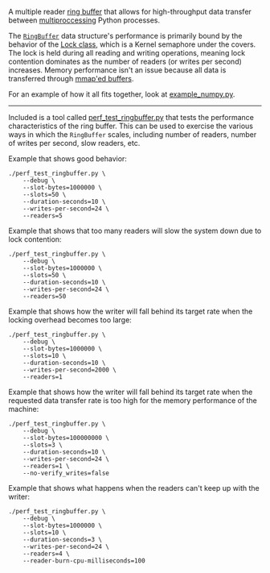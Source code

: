 A multiple reader [ring buffer](https://en.wikipedia.org/wiki/Circular_buffer) that allows for high-throughput data transfer between [multiproccessing](https://docs.python.org/3/library/multiprocessing.html) Python processes.

The [`RingBuffer`](ringbuffer.py) data structure's performance is primarily bound by the behavior of the [Lock class](https://docs.python.org/3/library/multiprocessing.html#multiprocessing.Lock), which is a Kernel semaphore under the covers. The lock is held during all reading and writing operations, meaning lock contention dominates as the number of readers (or writes per second) increases. Memory performance isn't an issue because all data is transferred through [mmap'ed buffers](https://en.wikipedia.org/wiki/Mmap#Memory_visibility).

For an example of how it all fits together, look at [example_numpy.py](example_numpy.py).

---

Included is a tool called [perf_test_ringbuffer.py](perf_test_ringbuffer) that tests the performance characteristics of the ring buffer. This can be used to exercise the various ways in which the `RingBuffer` scales, including number of readers, number of writes per second, slow readers, etc.

Example that shows good behavior:

```
./perf_test_ringbuffer.py \
    --debug \
    --slot-bytes=1000000 \
    --slots=50 \
    --duration-seconds=10 \
    --writes-per-second=24 \
    --readers=5
```

Example that shows that too many readers will slow the system down due to lock contention:

```
./perf_test_ringbuffer.py \
    --debug \
    --slot-bytes=1000000 \
    --slots=50 \
    --duration-seconds=10 \
    --writes-per-second=24 \
    --readers=50
```

Example that shows how the writer will fall behind its target rate when the locking overhead becomes too large:

```
./perf_test_ringbuffer.py \
    --debug \
    --slot-bytes=1000000 \
    --slots=10 \
    --duration-seconds=10 \
    --writes-per-second=2000 \
    --readers=1
```


Example that shows how the writer will fall behind its target rate when the requested data transfer rate is too high for the memory performance of the machine:

```
./perf_test_ringbuffer.py \
    --debug \
    --slot-bytes=100000000 \
    --slots=3 \
    --duration-seconds=10 \
    --writes-per-second=24 \
    --readers=1 \
    --no-verify_writes=false
```

Example that shows what happens when the readers can't keep up with the writer:

```
./perf_test_ringbuffer.py \
    --debug \
    --slot-bytes=1000000 \
    --slots=10 \
    --duration-seconds=3 \
    --writes-per-second=24 \
    --readers=4 \
    --reader-burn-cpu-milliseconds=100
```
